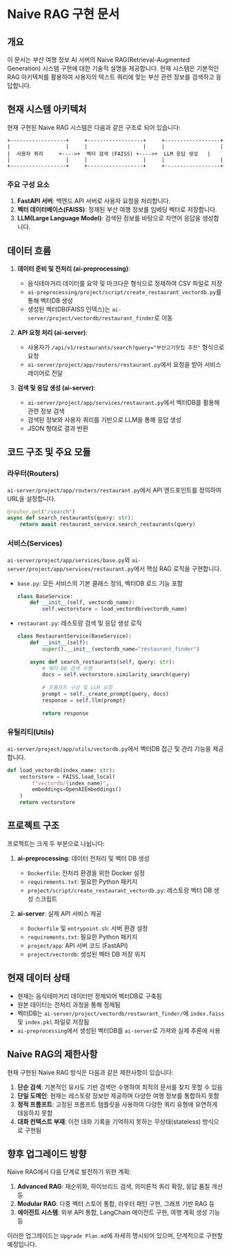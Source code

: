 # Naive RAG 구현 문서

## 개요

이 문서는 부산 여행 정보 AI 서버의 Naive RAG(Retrieval-Augmented Generation) 시스템 구현에 대한 기술적 설명을 제공합니다. 현재 시스템은 기본적인 RAG 아키텍처를 활용하여 사용자의 텍스트 쿼리에 맞는 부산 관련 정보를 검색하고 응답합니다.

## 현재 시스템 아키텍처

현재 구현된 Naive RAG 시스템은 다음과 같은 구조로 되어 있습니다:

```
+------------------+     +------------------+     +------------------+
|                  |     |                  |     |                  |
|  사용자 쿼리     +---->+  벡터 검색 (FAISS) +---->+  LLM 응답 생성   |
|                  |     |                  |     |                  |
+------------------+     +------------------+     +------------------+
```

### 주요 구성 요소

1. **FastAPI 서버**: 백엔드 API 서버로 사용자 요청을 처리합니다.
2. **벡터 데이터베이스(FAISS)**: 정제된 부산 여행 정보를 임베딩 벡터로 저장합니다.
3. **LLM(Large Language Model)**: 검색된 정보를 바탕으로 자연어 응답을 생성합니다.

## 데이터 흐름

1. **데이터 준비 및 전처리 (ai-preprocessing)**:
   - 음식테마거리 데이터를 요약 및 마크다운 형식으로 정제하여 CSV 파일로 저장
   - `ai-preprocessing/project/script/create_restaurant_vectordb.py`를 통해 벡터DB 생성
   - 생성된 벡터DB(FAISS 인덱스)는 `ai-server/project/vectordb/restaurant_finder`로 이동

2. **API 요청 처리 (ai-server)**:
   - 사용자가 `/api/v1/restaurants/search?query="부산고기맛집 추천"` 형식으로 요청
   - `ai-server/project/app/routers/restaurant.py`에서 요청을 받아 서비스 레이어로 전달

3. **검색 및 응답 생성 (ai-server)**:
   - `ai-server/project/app/services/restaurant.py`에서 벡터DB를 활용해 관련 정보 검색
   - 검색된 정보와 사용자 쿼리를 기반으로 LLM을 통해 응답 생성
   - JSON 형태로 결과 반환

## 코드 구조 및 주요 모듈

### 라우터(Routers)
`ai-server/project/app/routers/restaurant.py`에서 API 엔드포인트를 정의하여 URL을 설정합니다.

```python
@router.get("/search")
async def search_restaurants(query: str):
    return await restaurant_service.search_restaurants(query)
```

### 서비스(Services)
`ai-server/project/app/services/base.py`와 `ai-server/project/app/services/restaurant.py`에서 핵심 RAG 로직을 구현합니다.

- `base.py`: 모든 서비스의 기본 클래스 정의, 벡터DB 로드 기능 포함
  ```python
  class BaseService:
      def __init__(self, vectordb_name):
          self.vectorstore = load_vectordb(vectordb_name)
  ```

- `restaurant.py`: 레스토랑 검색 및 응답 생성 로직
  ```python
  class RestaurantService(BaseService):
      def __init__(self):
          super().__init__(vectordb_name="restaurant_finder")
      
      async def search_restaurants(self, query: str):
          # 벡터 DB 검색 수행
          docs = self.vectorstore.similarity_search(query)
          
          # 프롬프트 구성 및 LLM 요청
          prompt = self._create_prompt(query, docs)
          response = self.llm(prompt)
          
          return response
  ```

### 유틸리티(Utils)
`ai-server/project/app/utils/vectordb.py`에서 벡터DB 접근 및 관리 기능을 제공합니다.

```python
def load_vectordb(index_name: str):
    vectorstore = FAISS.load_local(
        f"vectordb/{index_name}",
        embeddings=OpenAIEmbeddings()
    )
    return vectorstore
```

## 프로젝트 구조

프로젝트는 크게 두 부분으로 나뉩니다:

1. **ai-preprocessing**: 데이터 전처리 및 벡터 DB 생성
   - `Dockerfile`: 전처리 환경을 위한 Docker 설정
   - `requirements.txt`: 필요한 Python 패키지
   - `project/script/create_restaurant_vectordb.py`: 레스토랑 벡터 DB 생성 스크립트

2. **ai-server**: 실제 API 서비스 제공
   - `Dockerfile` 및 `entrypoint.sh`: 서버 환경 설정
   - `requirements.txt`: 필요한 Python 패키지
   - `project/app`: API 서버 코드 (FastAPI)
   - `project/vectordb`: 생성된 벡터 DB 저장 위치

## 현재 데이터 상태

- 현재는 음식테마거리 데이터만 정제되어 벡터DB로 구축됨
- 원본 데이터는 전처리 과정을 통해 정제됨
- 벡터DB는 `ai-server/project/vectordb/restaurant_finder/`에 `index.faiss` 및 `index.pkl` 파일로 저장됨
- `ai-preprocessing`에서 생성된 벡터DB를 `ai-server`로 가져와 실제 추론에 사용

## Naive RAG의 제한사항

현재 구현된 Naive RAG 방식은 다음과 같은 제한사항이 있습니다:

1. **단순 검색**: 기본적인 유사도 기반 검색만 수행하여 최적의 문서를 찾지 못할 수 있음
2. **단일 도메인**: 현재는 레스토랑 정보만 제공하며 다양한 여행 정보를 통합하지 못함
3. **정적 프롬프트**: 고정된 프롬프트 템플릿을 사용하여 다양한 쿼리 유형에 유연하게 대응하지 못함
4. **대화 컨텍스트 부재**: 이전 대화 기록을 기억하지 못하는 무상태(stateless) 방식으로 구현됨

## 향후 업그레이드 방향

Naive RAG에서 다음 단계로 발전하기 위한 계획:

1. **Advanced RAG**: 재순위화, 하이브리드 검색, 의미론적 쿼리 확장, 응답 품질 개선 등
2. **Modular RAG**: 다중 벡터 스토어 통합, 라우터 패턴 구현, 그래프 기반 RAG 등
3. **에이전트 시스템**: 외부 API 통합, LangChain 에이전트 구현, 여행 계획 생성 기능 등

이러한 업그레이드는 `Upgrade Plan.md`에 자세히 명시되어 있으며, 단계적으로 구현할 예정입니다. 